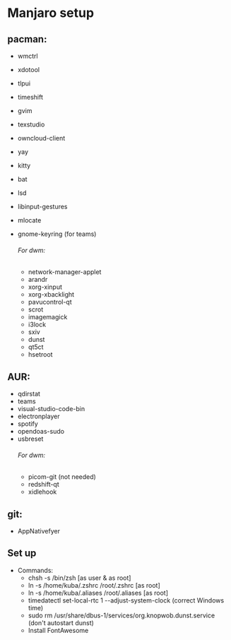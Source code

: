 # Manjaro setup
## pacman:
- wmctrl
- xdotool
- tlpui
- timeshift
- gvim
- texstudio
- owncloud-client
- yay
- kitty
- bat
- lsd
- libinput-gestures
- mlocate

- gnome-keyring (for teams)
	###### For dwm:
	- network-manager-applet
	- arandr
	- xorg-xinput
	- xorg-xbacklight
	- pavucontrol-qt
	- scrot
	- imagemagick
	- i3lock
	- sxiv
    - dunst
    - qt5ct
    - hsetroot

## AUR:
- qdirstat
- teams
- visual-studio-code-bin
- electronplayer
- spotify
- opendoas-sudo
- usbreset
    ###### For dwm:
    - picom-git (not needed)
    - redshift-qt
	- xidlehook

## git:
- AppNativefyer

## Set up
- Commands:
	- chsh -s /bin/zsh  [as user & as root]
	- ln -s /home/kuba/.zshrc /root/.zshrc 		[as root]
	- ln -s /home/kuba/.aliases /root/.aliases	[as root]
    - timedatectl set-local-rtc 1 --adjust-system-clock (correct Windows time)
    - sudo rm /usr/share/dbus-1/services/org.knopwob.dunst.service (don't autostart dunst)
    - Install FontAwesome
